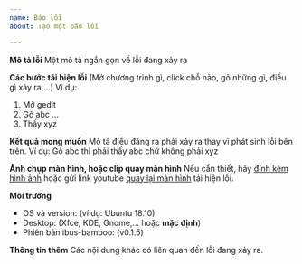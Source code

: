```yaml
---
name: Báo lỗi
about: Tạo một báo lỗi

---
```


**Mô tả lỗi**
Một mô tả ngắn gọn về lỗi đang xảy ra

**Các bước tái hiện lỗi**
(Mở chương trình gì, click chỗ nào, gõ những gì, điều gì xảy ra,...)
Ví dụ:
1. Mở gedit
2. Gõ abc
...
4. Thấy xyz

**Kết quả mong muốn**
Mô tả điều đáng ra phải xảy ra thay vì phát sinh lỗi bên trên.
Ví dụ: Gõ abc thì phải thấy abc chứ không phải xyz

**Ảnh chụp màn hình, hoặc clip quay màn hình**
Nếu cần thiết, hãy [đính kèm hình ảnh](https://help.github.com/articles/file-attachments-on-issues-and-pull-requests/) hoặc gửi link youtube [quay lại màn hình](https://www.youtube.com/watch?v=N8M4zsqTkr4) tái hiện lỗi.

**Môi trường**
 - OS và version: (ví dụ: Ubuntu 18.10)
 - Desktop: (Xfce, KDE, Gnome,... hoặc **mặc định**)
 - Phiên bản ibus-bamboo: (v0.1.5)

**Thông tin thêm**
Các nội dung khác có liên quan đến lỗi đang xảy ra.
